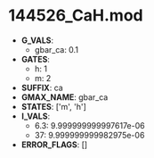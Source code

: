 # 144526_CaH.mod

- **G_VALS**:
  - gbar_ca: 0.1
- **GATES**:
  - h: 1
  - m: 2
- **SUFFIX**: ca
- **GMAX_NAME**: gbar_ca
- **STATES**: ['m', 'h']
- **I_VALS**:
  - 6.3: 9.999999999997617e-06
  - 37: 9.999999999982975e-06
- **ERROR_FLAGS**: []
